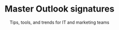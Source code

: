 ---
layout: blog
lang: en
locale: en
title: Master Outlook signatures
subtitle: Tips, tools, and trends for IT and marketing teams
description: Discover practical tips, tools, and trends for mastering Outlook signatures—designed for IT administrators and marketing teams aiming to streamline email branding and compliance.
pagination: 
  enabled: true
page_id: "blog"
permalink: /blog/
---